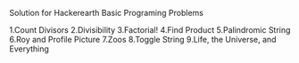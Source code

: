 Solution for Hackerearth Basic Programing Problems

1.Count Divisors
2.Divisibility
3.Factorial!
4.Find Product
5.Palindromic String
6.Roy and Profile Picture
7.Zoos
8.Toggle String
9.Life, the Universe, and Everything
